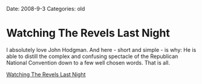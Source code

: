 Date: 2008-9-3
Categories: old

# Watching The Revels Last Night

I absolutely love John Hodgman.  And here - short and simple - is why:  He is able to distill the complex and confusing spectacle of the Republican National Convention down to a few well chosen words.  That is all.

<a href="http://areasofmyexpertise.blogspot.com/2008/09/watching-revels-last-night.html">Watching The Revels Last Night</a>
